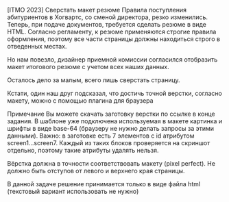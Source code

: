 [ITMO 2023] Сверстать макет резюме
Правила поступления абитуриентов в Хогвартс, со сменой директора, резко изменились. Теперь, при подаче документов, требуется сделать резюме в виде HTML. Согласно регламенту, к резюме применяются строгие правила оформления, поэтому все части страницы должны находиться строго в отведенных местах.

Но нам повезло, дизайнер приемной комиссии согласился отобразить макет итогового резюме с учетом всех наших данных.

Осталось дело за малым, всего лишь сверстать страницу.

Кстати, один наш друг подсказал, что достичь точной верстки, согласно макету, можно с помощью плагина для браузера

Примечание
Вы можете скачать заготовку верстки по ссылке в конце задания. В шаблоне уже подключена используемая в макете картинка и шрифты в виде base-64 (браузеру не нужно делать запросы за этими данными). Важно: в заготовке есть 7 элементов c id атрибутом screen1...screen7. Каждый из таких блоков проверяется на скриншот отдельно, поэтому такие атрибуты удалять нельзя.

Вёрстка должна в точности соответствовать макету (pixel perfect). Не должно быть отступов от левого и верхнего края страницы.

В данной задаче решение принимается только в виде файла html (текстовый вариант использовать не нужно)